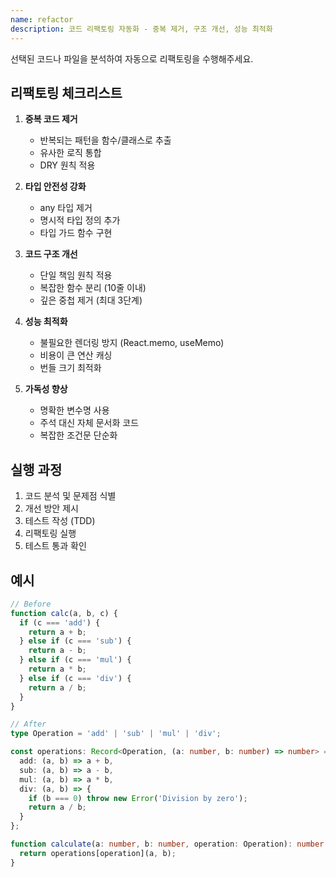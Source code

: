 ```yaml
---
name: refactor
description: 코드 리팩토링 자동화 - 중복 제거, 구조 개선, 성능 최적화
---
```


선택된 코드나 파일을 분석하여 자동으로 리팩토링을 수행해주세요.

## 리팩토링 체크리스트

1. **중복 코드 제거**
   - 반복되는 패턴을 함수/클래스로 추출
   - 유사한 로직 통합
   - DRY 원칙 적용

2. **타입 안전성 강화**
   - any 타입 제거
   - 명시적 타입 정의 추가
   - 타입 가드 함수 구현

3. **코드 구조 개선**
   - 단일 책임 원칙 적용
   - 복잡한 함수 분리 (10줄 이내)
   - 깊은 중첩 제거 (최대 3단계)

4. **성능 최적화**
   - 불필요한 렌더링 방지 (React.memo, useMemo)
   - 비용이 큰 연산 캐싱
   - 번들 크기 최적화

5. **가독성 향상**
   - 명확한 변수명 사용
   - 주석 대신 자체 문서화 코드
   - 복잡한 조건문 단순화

## 실행 과정

1. 코드 분석 및 문제점 식별
2. 개선 방안 제시
3. 테스트 작성 (TDD)
4. 리팩토링 실행
5. 테스트 통과 확인

## 예시

```typescript
// Before
function calc(a, b, c) {
  if (c === 'add') {
    return a + b;
  } else if (c === 'sub') {
    return a - b;
  } else if (c === 'mul') {
    return a * b;
  } else if (c === 'div') {
    return a / b;
  }
}

// After
type Operation = 'add' | 'sub' | 'mul' | 'div';

const operations: Record<Operation, (a: number, b: number) => number> = {
  add: (a, b) => a + b,
  sub: (a, b) => a - b,
  mul: (a, b) => a * b,
  div: (a, b) => {
    if (b === 0) throw new Error('Division by zero');
    return a / b;
  }
};

function calculate(a: number, b: number, operation: Operation): number {
  return operations[operation](a, b);
}
```